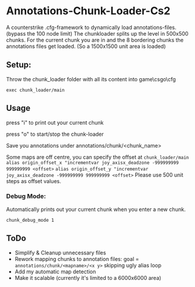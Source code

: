 # Annotations-Chunk-Loader-Cs2
A counterstrike .cfg-framework to dynamically load annotations-files. (bypass the 100 node limit)
The chunkloader splits up the level in 500x500 chunks. For the current chunk you are in and the 8 bordering chunks the annotations files get loaded. (So a 1500x1500 unit area is loaded)

## Setup:
Throw the chunk_loader folder with all its content into game\csgo\cfg

```exec chunk_loader/main```

## Usage

press "i" to print out your current chunk

press "o" to start/stop the chunk-loader

Save you annotations under annotations/chunk/<chunk_name>

Some maps are off centre, you can specify the offset at ```chunk_loader/main``` 
```alias origin_offset_x "incrementvar joy_axisx_deadzone -999999999 999999999 <offset>```
```alias origin_offset_y "incrementvar joy_axisx_deadzone -999999999 999999999 <offset>```
Please use 500 unit steps as offset values.

### Debug Mode: 
Automatically prints out your current chunk when you enter a new chunk.

```chunk_debug_mode 1 ```

## ToDo
- Simplify & Cleanup unnecessary files
- Rework mapping chunks to annotation files:
  goal = ```annotations/chunk/<mapname>/<x y>```
  skipping ugly alias loop
- Add my automatic map detection
- Make it scalable (currently it's limited to a 6000x6000 area)
